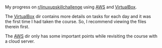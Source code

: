 My progress on [r/linuxupskillchallenge](www.reddit.com/r/linuxupskillchallenge) using [AWS](aws) and [VirtualBox](VirtualBox).

The [VirtualBox](VirtualBox) dir contains more details on tasks for each day and it was the first time I had taken the course. So, I recommend viewing the files therein first. 

The [AWS](aws) dir only has some important points while revisiting the course with a cloud server.